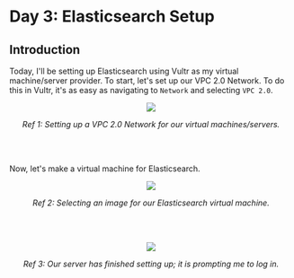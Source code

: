 # Day 3: Elasticsearch Setup
## Introduction
Today, I'll be setting up Elasticsearch using Vultr as my virtual machine/server provider. To start, let's set up our VPC 2.0 Network. To do this in Vultr, it's as easy as navigating to `Network` and selecting `VPC 2.0`. 

<p align="center"><img src="https://i.imgur.com/Q5PGjfC.png"></p>
<p align="center"><i>Ref 1: Setting up a VPC 2.0 Network for our virtual machines/servers.</i></p>
<br><br>

Now, let's make a virtual machine for Elasticsearch.

<p align="center"><img src="https://i.imgur.com/lBjU4sT.png"></p>
<p align="center"><i>Ref 2: Selecting an image for our Elasticsearch virtual machine.</i></p>
<br><br>

<p align="center"><img src="https://i.imgur.com/85BFA2m.png"></p>
<p align="center"><i>Ref 3: Our server has finished setting up; it is prompting me to log in.</i></p>
<br><br>
